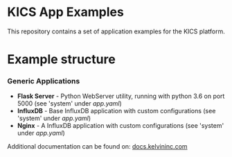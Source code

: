 # KICS App Examples

This repository contains a set of application examples for the KICS platform.


# Example structure #


### **Generic Applications** ### 

* **Flask Server** - Python WebServer utility, running with python 3.6 on port 5000 (see 'system' under *app.yaml*)
* **InfluxDB** - Base InfluxDB application with custom configurations (see 'system' under *app.yaml*)
* **Nginx** - A InfluxDB application with custom configurations (see 'system' under *app.yaml*)




Additional documentation can be found on: [docs.kelvininc.com](https://docs.kelvininc.com)